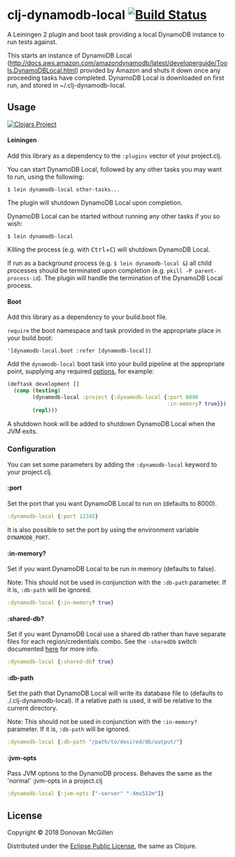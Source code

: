 clj-dynamodb-local [![Build Status](https://travis-ci.org/dmcgillen/clj-dynamodb-local.svg)](https://travis-ci.org/dmcgillen/clj-dynamodb-local)
===================

A Leiningen 2 plugin and boot task providing a local DynamoDB instance to run tests against.

This starts an instance of DynamoDB Local (http://docs.aws.amazon.com/amazondynamodb/latest/developerguide/Tools.DynamoDBLocal.html) provided by Amazon and shuts it down once any proceeding tasks have completed. DynamoDB Local is downloaded on first run, and stored in ~/.clj-dynamodb-local.

## Usage

[![Clojars Project](http://clojars.org/clj-dynamodb-local/latest-version.svg)](http://clojars.org/clj-dynamodb-local)

#### Leiningen

Add this library as a dependency to the `:plugins` vector of your project.clj.

You can start DynamoDB Local, followed by any other tasks you may want to run, using the following:

    $ lein dynamodb-local other-tasks...

The plugin will shutdown DynamoDB Local upon completion.

DynamoDB Local can be started without running any other tasks if you so wish:

    $ lein dynamodb-local

Killing the process (e.g. with <kbd>Ctrl</kbd>+<kbd>C</kbd>) will shutdown DynamoDB Local.

If run as a background process (e.g. `$ lein dynamodb-local &`) all child processes should be terminated upon completion (e.g. `pkill -P parent-process-id`). The plugin will handle the termination of the DynamoDB Local process.

#### Boot

Add this library as a dependency to your build.boot file.

`require` the boot namespace and task provided in the appropriate place in your build.boot:

`'[dynamodb-local.boot :refer [dynamodb-local]]`

Add the `dynamodb-local` boot task into your build pipeline at the appropriate point, supplying any required [options](#configuration), for example:

```clojure
(deftask development []
  (comp (testing)
        (dynamodb-local :project {:dynamodb-local {:port 8090
                                                   :in-memory? true}})
        (repl)))
```

A shutdown hook will be added to shutdown DynamoDB Local when the JVM exits.

### Configuration

You can set some parameters by adding the `:dynamodb-local` keyword to your project.clj.

#### :port

Set the port that you want DynamoDB Local to run on (defaults to 8000).

```clojure
:dynamodb-local {:port 12345}
```

It is also possible to set the port by using the environment variable `DYNAMODB_PORT`.

#### :in-memory?

Set if you want DynamoDB Local to be run in memory (defaults to false).

Note: This should not be used in conjunction with the `:db-path` parameter. If it is, `:db-path` will be ignored.

```clojure
:dynamodb-local {:in-memory? true}
```

#### :shared-db?

Set if you want DynamoDB Local use a shared db rather than have separate files for each region/credentials combo. See the `-sharedDb`
switch documented [here](http://docs.aws.amazon.com/amazondynamodb/latest/developerguide/Tools.DynamoDBLocal.html) for more info.

```clojure
:dynamodb-local {:shared-db? true}
```

#### :db-path

Set the path that DynamoDB Local will write its database file to (defaults to ./.clj-dynamodb-local). If a relative path is used, it will be relative to the current directory.

Note: This should not be used in conjunction with the `:in-memory?` parameter. If it is, `:db-path` will be ignored.

```clojure
:dynamodb-local {:db-path "/path/to/desired/db/output/"}
```

#### :jvm-opts

Pass JVM options to the DynamoDB process. Behaves the same as the 'normal' :jvm-opts in a project.clj

```clojure
:dynamodb-local {:jvm-opts ["-server" "-Xmx512m"]}
```

## License

Copyright © 2018 Donovan McGillen

Distributed under the [Eclipse Public License](http://www.eclipse.org/legal/epl-v10.html), the same as Clojure.
